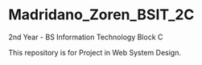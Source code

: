 # Madridano_Zoren_BSIT_2C

2nd Year - BS Information Technology Block C


This repository is for Project in Web System Design.
